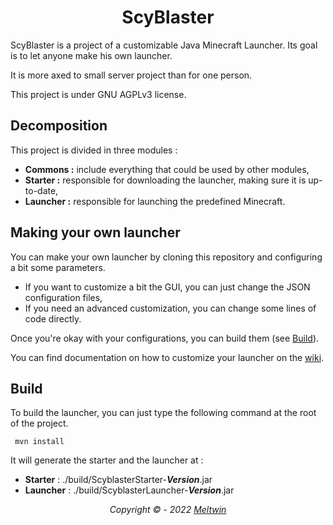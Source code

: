 <h1 align="center">ScyBlaster</h1>

ScyBlaster is a project of a customizable Java Minecraft Launcher. 
Its goal is to let anyone make his own launcher.

It is more axed to small server project than for one person.

This project is under GNU AGPLv3 license.

## Decomposition

This project is divided in three modules :

- **Commons :** include everything that could be used by other modules,
- **Starter :** responsible for downloading the launcher, making sure it is up-to-date,
- **Launcher :** responsible for launching the predefined Minecraft.

## Making your own launcher

You can make your own launcher by cloning this repository and configuring a bit some parameters.

- If you want to customize a bit the GUI, you can just change the JSON configuration files,
- If you need an advanced customization, you can change some lines of code directly.

Once you're okay with your configurations, you can build them (see [Build](#Build)).

You can find documentation on how to customize your launcher on the [wiki](https://github.com/Meltwin/ScyBlaster/wiki).

## Build

To build the launcher, you can just type the following command at the root of the project.

     mvn install

It will generate the starter and the launcher at :

- __Starter__   : ./build/ScyblasterStarter-***Version***.jar
- __Launcher__  : ./build/ScyblasterLauncher-***Version***.jar

<p align="center"><i> Copyright © - 2022 <a href="https://github.com/Meltwin">Meltwin</a> </i></p>